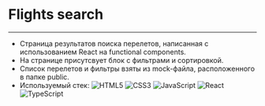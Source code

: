 # Flights search
***
* Страница результатов поиска перелетов, написанная с использованием React на functional components.
* На странице присутсвует блок с фильтрами и сортировкой.
* Список перелетов и фильтры взяты из mock-файла, расположенного в папке public.
* Используемый стек:
![HTML5](https://img.shields.io/badge/html5-%23E34F26.svg?style=for-the-badge&logo=html5&logoColor=white) ![CSS3](https://img.shields.io/badge/css3-%231572B6.svg?style=for-the-badge&logo=css3&logoColor=white) ![JavaScript](https://img.shields.io/badge/javascript-%23323330.svg?style=for-the-badge&logo=javascript&logoColor=%23F7DF1E) ![React](https://img.shields.io/badge/react-%2320232a.svg?style=for-the-badge&logo=react&logoColor=%2361DAFB) ![TypeScript](https://img.shields.io/badge/typescript-%23007ACC.svg?style=for-the-badge&logo=typescript&logoColor=white)
